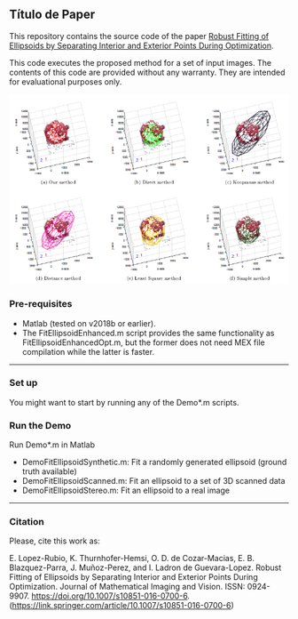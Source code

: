 ## Título de Paper

This repository contains the source code of the paper [Robust Fitting of Ellipsoids by Separating Interior and Exterior Points During Optimization](https://doi.org/10.1007/s10851-016-0700-6).

This code executes the proposed method for a set of input images. The contents of this code are provided without any warranty. They are intended for evaluational purposes only.

![Alt text](Example.png?raw=true "Example of ellipsoid fitting to scanned data")

### Pre-requisites

- Matlab (tested on v2018b or earlier). 
- The FitEllipsoidEnhanced.m script provides the same functionality as FitEllipsoidEnhancedOpt.m, but the former does not need MEX file compilation while the latter is faster.
---

### Set up

You might want to start by running any of the Demo*.m scripts.


### Run the Demo

Run Demo*.m in Matlab
- DemoFitEllipsoidSynthetic.m: Fit a randomly generated ellipsoid (ground truth available)
- DemoFitEllipsoidScanned.m: Fit an ellipsoid to a set of 3D scanned data
- DemoFitEllipsoidStereo.m: Fit an ellipsoid to a real image

---

### Citation

Please, cite this work as:

E. Lopez-Rubio, K. Thurnhofer-Hemsi, O. D. de Cozar-Macias, E. B. Blazquez-Parra, J. Muñoz-Perez, and I. Ladron de Guevara-Lopez. Robust Fitting of Ellipsoids by Separating Interior and Exterior Points During Optimization. Journal of Mathematical Imaging and Vision. ISSN: 0924-9907.
https://doi.org/10.1007/s10851-016-0700-6.
(https://link.springer.com/article/10.1007/s10851-016-0700-6)